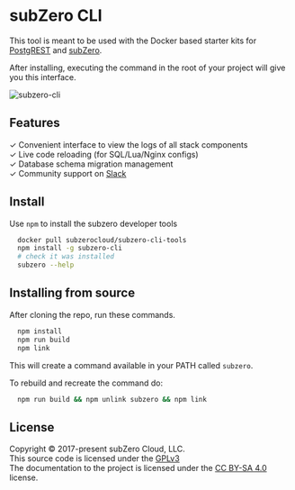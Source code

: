 
# subZero CLI

This tool is meant to be used with the Docker based starter kits for [PostgREST](https://github.com/subzerocloud/postgrest-starter-kit/) and [subZero](https://github.com/subzerocloud/subzero-starter-kit/).

After installing, executing the command in the root of your project will give you this interface.


![subzero-cli](https://github.com/subzerocloud/postgrest-starter-kit/blob/master/media/postgrest-starter-kit.gif?raw=true "subzero-cli")


## Features

✓ Convenient interface to view the logs of all stack components<br>
✓ Live code reloading (for SQL/Lua/Nginx configs)<br>
✓ Database schema migration management<br>
✓ Community support on [Slack](https://slack.subzero.cloud/)<br>



## Install

Use `npm` to install the subzero developer tools
```bash
  docker pull subzerocloud/subzero-cli-tools
  npm install -g subzero-cli
  # check it was installed
  subzero --help
```

## Installing from source

After cloning the repo, run these commands.

```bash
  npm install
  npm run build
  npm link
```

This will create a command available in your PATH called ```subzero```.

To rebuild and recreate the command do:

```bash
  npm run build && npm unlink subzero && npm link
```


## License

Copyright © 2017-present subZero Cloud, LLC.<br />
This source code is licensed under the [GPLv3](https://github.com/subzerocloud/devtools/blob/master/LICENSE.txt)<br />
The documentation to the project is licensed under the [CC BY-SA 4.0](http://creativecommons.org/licenses/by-sa/4.0/) license.
